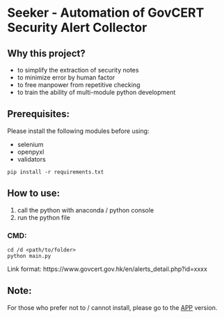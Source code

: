 <h1>Seeker - Automation of GovCERT Security Alert Collector</h1>

<h2>Why this project?</h2>
<ul>
  <li>to simplify the extraction of security notes</li>
  <li>to minimize error by human factor</li>
  <li>to free manpower from repetitive checking</li>
  <li>to train the ability of multi-module python development</li>
</ul> 

<h2>Prerequisites:</h2>
<p>Please install the following modules before using:</p>
<ul>
  <li>selenium</li>
  <li>openpyxl</li>
  <li>validators</li>
</ul> 

```console
pip install -r requirements.txt
```

<h2>How to use:</h2>
<ol>
  <li>call the python with anaconda / python console</li>
  <li>run the python file</li>
</ol> 
<h3>CMD:</h3>

```console
cd /d <path/to/folder>
python main.py
```

<p>Link format: https://www.govcert.gov.hk/en/alerts_detail.php?id=xxxx</p>

<h2>Note:</h2>
<p>For those who prefer not to / cannot install, please go to the <a href="https://github.com/wlchungad/CVEseeker/tree/APP-development">APP</a> version.</p>
